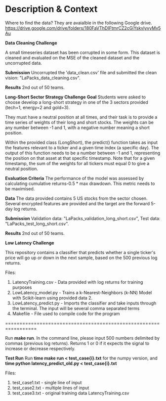 # Description & Context

Where to find the data?
They are avaialble in the following Google drive. https://drive.google.com/drive/folders/180FaVThDIFtmrCZ2cGiYskvlyvyMv5Au

**Data Cleaning Challenge**

A small timeseries dataset has been corrupted in some form. This dataset is cleaned and evaluated on the MSE of the cleaned dataset and the uncorrupted data.

**Submission**
Uncorrupted the 'data_clean.csv' file and submitted the clean vision: "LaPacks_data_cleaning.csv".

**Results**
2nd out of 50 teams.

**Long-Short Sector Strategy Challenge**
**Goal**
Students were asked to choose develop a long-short strategy in one of the 3 sectors provided (tech=1, energy=2 and gold=3).

They must have a neutral position at all times, and their task is to provide a time series of weights of their long and short stocks. The weights can be any number between -1 and 1, with a negative number meaning a short position.

Within the provided class (LongShort), the predict() function takes as input the features relevant to a ticker and a given time index (a specific day). The output of this function needs to be a number between -1 and 1, representing the position on that asset at that specific timestamp. Note that for a given timestamp, the sum of the weights for all tickers must equal 0 to give a neutral position.

**Evaluation Criteria**
The performance of the model was assessed by calculating cumulative returns-0.5 * max drawdown. This metric needs to be maximised.

**Data**
The data provided contains 5 US stocks from the sector chosen. Several encrypted features are provided and the target are the forward 5-day log returns.

**Submission**
Validation data: "LaPacks_validation_long_short.csv", Test data: "LaPacks_test_long_short.csv".

**Results**
2nd out of 50 teams.

**Low Latency Challenge**

This repository contains a classifier that predicts whether a single ticker's price will go up or down in the next sample, based on the 500 previous log returns.

Files:
1. LatencyTraining.csv - Data provided with log returns for training purposes
2. LowLatency_model.py - Trains a k-Nearest-Neighbors (k-NN) Model with Scikit-learn using provided data 2.
3. LowLatency_predict.py - Imports the classifier and take inputs through the terminal. The input will be several comma separated terms
4. Makefile - File used to compile code for the program

=================================================================

Run **make run**. In the command line, please input 500 numbers delimited by commas (previous log returns).
Returns 1 or 0 if it expects the signal to increase or decrease respectively.

**Test Run**
Run **time make run < test_case{i}.txt** for the numpy version, and **time python latency_predict_old.py < test_case{i}.txt**

Files:
1. test_case1.txt - single line of input
2. test_case2.txt - multiple lines of input
3. test_case3.txt - original training data LatencyTraining.csv
